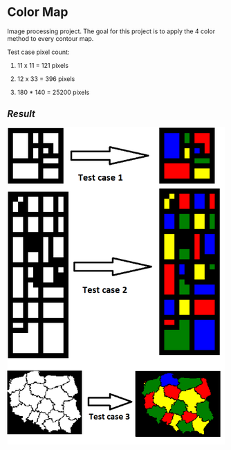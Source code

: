 # **Color Map**

Image processing project. The goal for this project is to apply the 4 color method to every contour map.

Test case pixel count:

1. 11 x 11 = 121 pixels

2. 12 x 33 = 396 pixels

3. 180 * 140 = 25200 pixels

<i class="icon-list"> Result
------------------------------
![](./Utils/GithubImages/1.png)
